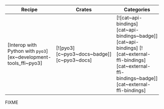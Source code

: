 | Recipe | Crates | Categories |
|--------|--------|------------|
| [Interop with Python with `pyo3`][ex~development-tools_ffi~pyo3] | [![pyo3][c~pyo3~docs~badge]][c~pyo3~docs] | [![cat~api-bindings][cat~api-bindings~badge]][cat~api-bindings] [![cat~external-ffi-bindings][cat~external-ffi-bindings~badge]][cat~external-ffi-bindings] |

<div class="hidden">
FIXME
</div>

